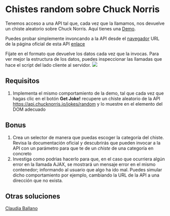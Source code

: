 # Chistes random sobre Chuck Norris

Tenemos acceso a una API tal que, cada vez que la llamamos, nos devuelve un chiste aleatorio sobre Chuck Norris.
Aquí tienes una [Demo](https://js-beginners.github.io/random-joke-api-project/).

Puedes probar simplemente invoncando a la API desde el [navegador](https://api.chucknorris.io/jokes/random)
URL de la página oficial de esta API [enlace](https://api.chucknorris.io/)

Fíjate en el formato que devuelve los datos cada vez que la invocas. Para ver mejor la estructura de los datos, puedes inspeccionar las llamadas que hace el script del 
lado cliente al servidor.
![](inspector.png)

## Requisitos

1. Implementa el mismo comportamiento de la demo, tal que cada vez que hagas clic en el botón __Get Joke!__ recupere un chiste aleatorio de la API https://api.chucknorris.io/jokes/random y lo muestre en el elemento del DOM adecuado

## Bonus

1. Crea un selector de manera que puedas escoger la categoría del chiste. Revisa la documentación oficial y descubrirás que pueden invocar a la API con un parámetro para que te de un _chiste_ de una categoría en concreto
2. Investiga como podrias hacerlo para que, en el caso que ocurriera algún error en la llamada AJAX, se mostrará un mensaje error en el mismo contenedor; informando al usuario que algo ha ido mal. Puedes simular dicho comportamiento por ejemplo, cambiando la URL de la API a una dirección que no exista.

## Otras soluciones

[Claudia Ballano](https://github.com/claudiaballano/random-joke-api-project)
